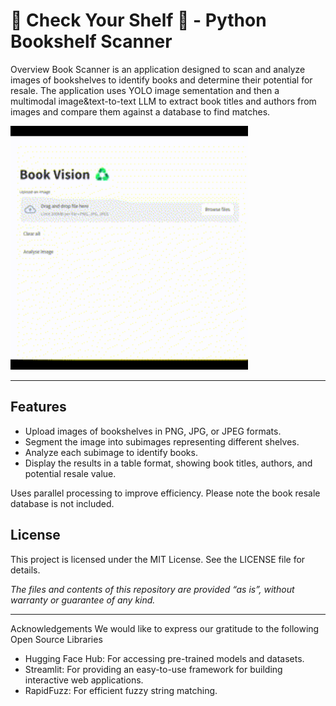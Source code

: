 # 📖 Check Your Shelf 📖 - Python Bookshelf Scanner 

Overview
Book Scanner is an application designed to scan and analyze images of bookshelves to identify books and determine their potential for resale. The application uses YOLO image sementation and then a multimodal image&text-to-text LLM to extract book titles and authors from images and compare them against a database to find matches.


<img src="https://github.com/NovaTrail/Check_Your_Shelf/blob/main/Book%20Vision.gif" alt="Alt text" width="380" height="390">

---
## Features
- Upload images of bookshelves in PNG, JPG, or JPEG formats.
- Segment the image into subimages representing different shelves.
- Analyze each subimage to identify books.
- Display the results in a table format, showing book titles, authors, and potential resale value.

Uses parallel processing to improve efficiency.
Please note the book resale database is not included. 

## License
This project is licensed under the MIT License. See the LICENSE file for details.

*The files and contents of this repository are provided “as is”, without warranty or guarantee of any kind.* 

---

Acknowledgements
We would like to express our gratitude to the following Open Source Libraries
- Hugging Face Hub: For accessing pre-trained models and datasets.
- Streamlit: For providing an easy-to-use framework for building interactive web applications.
- RapidFuzz: For efficient fuzzy string matching.

